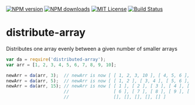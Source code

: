 
[![NPM version][npm-version-image]][npm-url] [![NPM downloads][npm-downloads-image]][npm-url] [![MIT License][license-image]][license-url] [![Build Status][travis-image]][travis-url]

# distribute-array
Distributes one array evenly between a given number of smaller arrays

```javascript
var da = require('distributed-array');
var arr = [1, 2, 3, 4, 5, 6, 7, 8, 9, 10];

newArr = da(arr, 3);  // newArr is now [ [ 1, 2, 3, 10 ], [ 4, 5, 6 ], [ 7, 8, 9 ] ] 
newArr = da(arr, 5);  // newArr is now [ [ 1, 2 ], [ 3, 4 ], [ 5, 6 ], [ 7, 8 ], [ 9, 10 ] ]
newArr = da(arr, 15); // newArr is now [ [ 1 ], [ 2 ], [ 3 ], [ 4 ], [ 5 ],
                      //                 [ 6 ], [ 7 ], [ 8 ], [ 9 ], [ 10 ],
                      //                 [], [], [], [], [] ]
```


[license-image]: http://img.shields.io/badge/license-MIT-blue.svg?style=flat
[license-url]: LICENSE

[npm-url]: https://npmjs.org/package/distribute-array
[npm-version-image]: http://img.shields.io/npm/v/distribute-array.svg?style=flat
[npm-downloads-image]: http://img.shields.io/npm/dm/distribute-array.svg?style=flat

[travis-url]: http://travis-ci.org/fergiemcdowall/distribute-array
[travis-image]: http://img.shields.io/travis/fergiemcdowall/distribute-array.svg?style=flat
